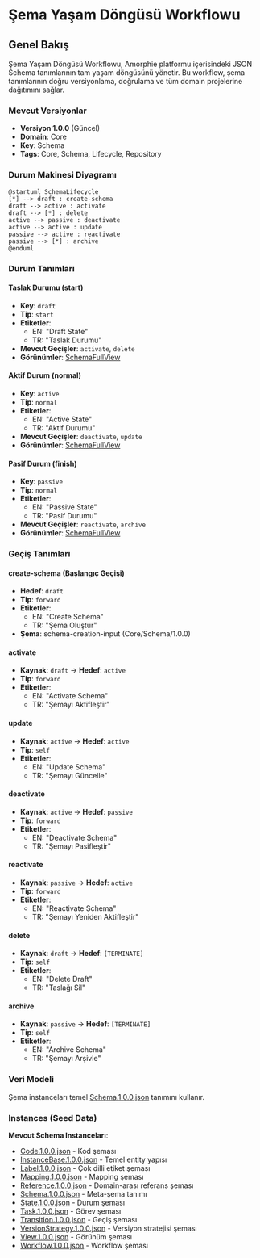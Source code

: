 # Şema Yaşam Döngüsü Workflowu

## Genel Bakış
<!-- Kullanıcı düzenlenebilir bölüm -->
Şema Yaşam Döngüsü Workflowu, Amorphie platformu içerisindeki JSON Schema tanımlarının tam yaşam döngüsünü yönetir. Bu workflow, şema tanımlarının doğru versiyonlama, doğrulama ve tüm domain projelerine dağıtımını sağlar.


<!-- OTOMATİK ÜRETİLMİŞ - MANUEL DÜZENLEME YAPMAYIN -->

### Mevcut Versiyonlar
- **Versiyon 1.0.0** (Güncel)
- **Domain**: Core
- **Key**: Schema
- **Tags**: Core, Schema, Lifecycle, Repository

### Durum Makinesi Diyagramı
```plantuml
@startuml SchemaLifecycle
[*] --> draft : create-schema
draft --> active : activate
draft --> [*] : delete
active --> passive : deactivate
active --> active : update
passive --> active : reactivate
passive --> [*] : archive
@enduml
```

### Durum Tanımları

#### Taslak Durumu (start)
- **Key**: `draft`
- **Tip**: `start`
- **Etiketler**: 
  - EN: "Draft State"
  - TR: "Taslak Durumu"
- **Mevcut Geçişler**: `activate`, `delete`
- **Görünümler**: [SchemaFullView](../../View/docs/SchemaFullView.md)

#### Aktif Durum (normal)
- **Key**: `active`
- **Tip**: `normal` 
- **Etiketler**:
  - EN: "Active State"
  - TR: "Aktif Durumu"
- **Mevcut Geçişler**: `deactivate`, `update`
- **Görünümler**: [SchemaFullView](../../View/docs/SchemaFullView.md)

#### Pasif Durum (finish)
- **Key**: `passive`
- **Tip**: `normal`
- **Etiketler**:
  - EN: "Passive State"
  - TR: "Pasif Durumu"
- **Mevcut Geçişler**: `reactivate`, `archive`
- **Görünümler**: [SchemaFullView](../../View/docs/SchemaFullView.md)

### Geçiş Tanımları

#### create-schema (Başlangıç Geçişi)
- **Hedef**: `draft`
- **Tip**: `forward`
- **Etiketler**:
  - EN: "Create Schema"
  - TR: "Şema Oluştur"
- **Şema**: schema-creation-input (Core/Schema/1.0.0)

#### activate
- **Kaynak**: `draft` → **Hedef**: `active`
- **Tip**: `forward`
- **Etiketler**:
  - EN: "Activate Schema"
  - TR: "Şemayı Aktifleştir"

#### update
- **Kaynak**: `active` → **Hedef**: `active`
- **Tip**: `self`
- **Etiketler**:
  - EN: "Update Schema"
  - TR: "Şemayı Güncelle"

#### deactivate
- **Kaynak**: `active` → **Hedef**: `passive`
- **Tip**: `forward`
- **Etiketler**:
  - EN: "Deactivate Schema"
  - TR: "Şemayı Pasifleştir"

#### reactivate
- **Kaynak**: `passive` → **Hedef**: `active`
- **Tip**: `forward`
- **Etiketler**:
  - EN: "Reactivate Schema"
  - TR: "Şemayı Yeniden Aktifleştir"

#### delete
- **Kaynak**: `draft` → **Hedef**: `[TERMINATE]`
- **Tip**: `self`
- **Etiketler**:
  - EN: "Delete Draft"
  - TR: "Taslağı Sil"

#### archive
- **Kaynak**: `passive` → **Hedef**: `[TERMINATE]`
- **Tip**: `self`
- **Etiketler**:
  - EN: "Archive Schema"
  - TR: "Şemayı Arşivle"

### Veri Modeli
Şema instanceları temel [Schema.1.0.0.json](../../Schema/docs/Schema.md) tanımını kullanır.

### Instances (Seed Data)

**Mevcut Schema Instanceları**:
- [Code.1.0.0.json](../../Schema/Code.1.0.0.json) - Kod şeması
- [InstanceBase.1.0.0.json](../../Schema/InstanceBase.1.0.0.json) - Temel entity yapısı
- [Label.1.0.0.json](../../Schema/Label.1.0.0.json) - Çok dilli etiket şeması
- [Mapping.1.0.0.json](../../Schema/Mapping.1.0.0.json) - Mapping şeması
- [Reference.1.0.0.json](../../Schema/Reference.1.0.0.json) - Domain-arası referans şeması
- [Schema.1.0.0.json](../../Schema/Schema.1.0.0.json) - Meta-şema tanımı
- [State.1.0.0.json](../../Schema/State.1.0.0.json) - Durum şeması
- [Task.1.0.0.json](../../Schema/Task.1.0.0.json) - Görev şeması
- [Transition.1.0.0.json](../../Schema/Transition.1.0.0.json) - Geçiş şeması
- [VersionStrategy.1.0.0.json](../../Schema/VersionStrategy.1.0.0.json) - Versiyon stratejisi şeması
- [View.1.0.0.json](../../Schema/View.1.0.0.json) - Görünüm şeması
- [Workflow.1.0.0.json](../../Schema/Workflow.1.0.0.json) - Workflow şeması

<!-- SON OTOMATİK ÜRETİLMİŞ -->
